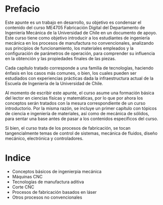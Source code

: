 # Prefacio

Este apunte es un trabajo en desarrollo, su objetivo es condensar el contenido del curso ME4705 Fabricación Digital del Departamento de Ingeniería Mecánica de la Universidad de Chile en un documento de apoyo. Este curso tiene como objetivo introducir a los estudiantes de ingeniería mecánica en los procesos de manufactura no convencionales, analizando sus principios de funcionamiento, los materiales empleados y la configuración de parámetros de operación, para comprender su influencia en la obtención y las propiedades finales de las piezas.

Cada capítulo tratado corresponde a una familia de tecnologías, haciendo énfasis en los casos más comunes, o bien, los cuales pueden ser estudiados con experiencias prácticas dada la infraestructura actual de la Escuela de Ingeniería de la Universidad de Chile.

Al momento de escribir este apunte, el curso asume una formación básica del lector en ciencias físicas y matemáticas, por lo que por ahora los conceptos serán tratados con la mesura correspondiente de un curso introductorio. Por la misma razón, se incluye un primer capítulo con tópicos de ciencia e ingeniería de materiales, así como de mecánica de sólidos, para sentar una base antes de pasar a los contenidos específicos del curso.

Si bien, el curso trata de los procesos de fabricación, se tocan tangencialmente temas de control de sistemas, mecánica de fluidos, diseño mecánico, electrónica y controladores.

# Indice

- Conceptos básicos de ingenierpia mecánica
- Máquinas CNC
- Tecnologías de manufactura aditiva
- Corte CNC
- Procesos de fabricación basados en láser
- Otros procesos no convencionales